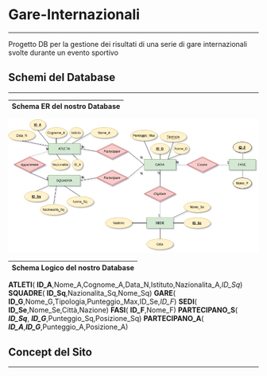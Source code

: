 # Gare-Internazionali
---------------------
Progetto DB per la gestione dei risultati di una serie di gare internazionali svolte durante un evento sportivo

## Schemi del Database
---------------------
|**Schema ER del nostro Database**|
|:-----------------------------:|
![Schema ER](source/garesportive.jpg)

|**Schema Logico del nostro Database**|
|-----------------------------------|
**ATLETI**( **ID_A**,Nome_A,Cognome_A,Data_N,Istituto,Nazionalita_A,*ID_Sq*)
**SQUADRE**( **ID_Sq**,Nazionalita_Sq,Nome_Sq)
**GARE**( **ID_G**,Nome_G,Tipologia,Punteggio_Max,ID_Se,*ID_F*)
**SEDI**( **ID_Se**,Nome_Se,Città,Nazione)
**FASI**( **ID_F**,Nome_F)
**PARTECIPANO_S**( ***ID_Sq***, ***ID_G***,Punteggio_Sq,Posizione_Sq)
**PARTECIPANO_A**( ***ID_A***,***ID_G***,Punteggio_A,Posizione_A)

## Concept del Sito
-------------------
